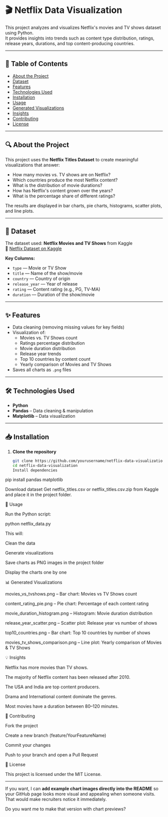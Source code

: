 
# 🎬 Netflix Data Visualization

This project analyzes and visualizes Netflix's movies and TV shows dataset using Python.  
It provides insights into trends such as content type distribution, ratings, release years, durations, and top content-producing countries.

---

## 📌 Table of Contents
- [About the Project](#-about-the-project)
- [Dataset](#-dataset)
- [Features](#-features)
- [Technologies Used](#-technologies-used)
- [Installation](#-installation)
- [Usage](#-usage)
- [Generated Visualizations](#-generated-visualizations)
- [Insights](#-insights)
- [Contributing](#-contributing)
- [License](#-license)

---

## 🔍 About the Project
This project uses the **Netflix Titles Dataset** to create meaningful visualizations that answer:
- How many movies vs. TV shows are on Netflix?
- Which countries produce the most Netflix content?
- What is the distribution of movie durations?
- How has Netflix's content grown over the years?
- What is the percentage share of different ratings?

The results are displayed in bar charts, pie charts, histograms, scatter plots, and line plots.

---

## 📂 Dataset
The dataset used: **Netflix Movies and TV Shows** from Kaggle  
🔗 [Netflix Dataset on Kaggle](https://www.kaggle.com/datasets/shivamb/netflix-shows)

**Key Columns:**
- `type` — Movie or TV Show
- `title` — Name of the show/movie
- `country` — Country of origin
- `release_year` — Year of release
- `rating` — Content rating (e.g., PG, TV-MA)
- `duration` — Duration of the show/movie

---

## ✨ Features
- Data cleaning (removing missing values for key fields)
- Visualization of:
  - Movies vs. TV Shows count
  - Ratings percentage distribution
  - Movie duration distribution
  - Release year trends
  - Top 10 countries by content count
  - Yearly comparison of Movies and TV Shows
- Saves all charts as `.png` files

---

## 🛠 Technologies Used
- **Python**
- **Pandas** – Data cleaning & manipulation
- **Matplotlib** – Data visualization

---

## 📥 Installation
1. **Clone the repository**
   ```bash
   git clone https://github.com/yourusername/netflix-data-visualization.git
   cd netflix-data-visualization
   Install dependencies

pip install pandas matplotlib


Download dataset
Get netflix_titles.csv or netflix_titles.csv.zip from Kaggle and place it in the project folder.

🚀 Usage

Run the Python script:

python netflix_data.py


This will:

Clean the data

Generate visualizations

Save charts as PNG images in the project folder

Display the charts one by one

📊 Generated Visualizations

movies_vs_tvshows.png – Bar chart: Movies vs TV Shows count

content_rating_pie.png – Pie chart: Percentage of each content rating

movie_duration_histogram.png – Histogram: Movie duration distribution

release_year_scatter.png – Scatter plot: Release year vs number of shows

top10_countries.png – Bar chart: Top 10 countries by number of shows

movies_tv_shows_comparison.png – Line plot: Yearly comparison of Movies & TV Shows

💡 Insights

Netflix has more movies than TV shows.

The majority of Netflix content has been released after 2010.

The USA and India are top content producers.

Drama and International content dominate the genres.

Most movies have a duration between 80–120 minutes.

🤝 Contributing

Fork the project

Create a new branch (feature/YourFeatureName)

Commit your changes

Push to your branch and open a Pull Request

📜 License

This project is licensed under the MIT License.


---

If you want, I can **add example chart images directly into the README** so your GitHub page looks more visual and appealing when someone visits. That would make recruiters notice it immediately.  

Do you want me to make that version with chart previews?
